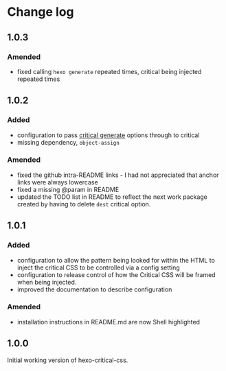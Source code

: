 # Change log

## 1.0.3
### Amended
* fixed calling `hexo generate` repeated times, critical being injected repeated times

## 1.0.2
### Added
* configuration to pass [critical generate](https://github.com/addyosmani/critical#options) options through to critical
* missing dependency, `object-assign`

### Amended
* fixed the github intra-README links - I had not appreciated that anchor links were always lowercase
* fixed a missing @param in README
* updated the TODO list in README to reflect the next work package created by having to delete `dest` critical option.

## 1.0.1
### Added
* configuration to allow the pattern being looked for within the HTML to inject the critical CSS to be controlled via a config setting
* configuration to release control of how the Critical CSS will be framed when being injected.
* improved the documentation to describe configuration

### Amended
* installation instructions in README.md are now Shell highlighted

## 1.0.0
Initial working version of hexo-critical-css.
